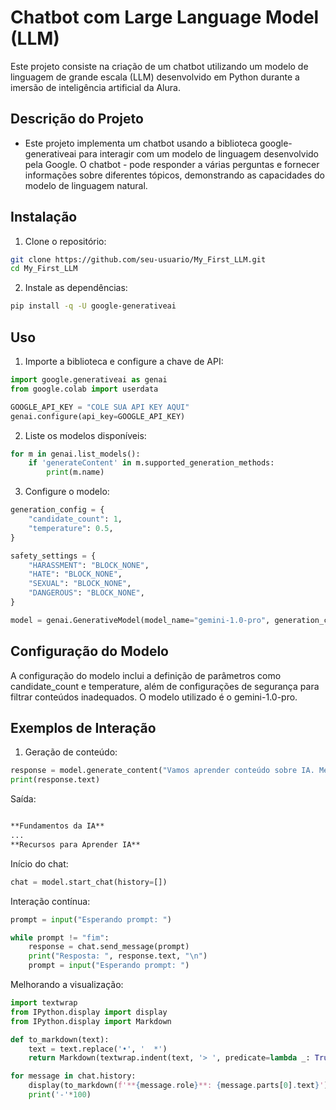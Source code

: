 # Chatbot com Large Language Model (LLM)

Este projeto consiste na criação de um chatbot utilizando um modelo de linguagem de grande escala (LLM) desenvolvido em Python durante a imersão de inteligência artificial da Alura.


##  Descrição do Projeto
- Este projeto implementa um chatbot usando a biblioteca google-generativeai para interagir com um modelo de linguagem desenvolvido pela Google. O chatbot - pode responder a várias perguntas e fornecer informações sobre diferentes tópicos, demonstrando as capacidades do modelo de linguagem natural.

## Instalação
1. Clone o repositório:

```bash
git clone https://github.com/seu-usuario/My_First_LLM.git
cd My_First_LLM
```

2. Instale as dependências:

```bash
pip install -q -U google-generativeai
```

## Uso

1. Importe a biblioteca e configure a chave de API:

```python
import google.generativeai as genai
from google.colab import userdata

GOOGLE_API_KEY = "COLE SUA API KEY AQUI"
genai.configure(api_key=GOOGLE_API_KEY)
```

2. Liste os modelos disponíveis:

```python
for m in genai.list_models():
    if 'generateContent' in m.supported_generation_methods:
        print(m.name)
```

3. Configure o modelo:

```python
generation_config = {
    "candidate_count": 1,
    "temperature": 0.5,
}

safety_settings = {
    "HARASSMENT": "BLOCK_NONE",
    "HATE": "BLOCK_NONE",
    "SEXUAL": "BLOCK_NONE",
    "DANGEROUS": "BLOCK_NONE",
}

model = genai.GenerativeModel(model_name="gemini-1.0-pro", generation_config=generation_config, safety_settings=safety_settings)
```

## Configuração do Modelo
A configuração do modelo inclui a definição de parâmetros como candidate_count e temperature, além de configurações de segurança para filtrar conteúdos inadequados. O modelo utilizado é o gemini-1.0-pro.

## Exemplos de Interação
1. Geração de conteúdo:

```python
response = model.generate_content("Vamos aprender conteúdo sobre IA. Me dê sugestões.")
print(response.text)
```

Saída:

```markdown

**Fundamentos da IA**
...
**Recursos para Aprender IA**
```

Início do chat:

```python
chat = model.start_chat(history=[])
```

Interação contínua:

```python
prompt = input("Esperando prompt: ")

while prompt != "fim":
    response = chat.send_message(prompt)
    print("Resposta: ", response.text, "\n")
    prompt = input("Esperando prompt: ")
```

Melhorando a visualização:

```python
import textwrap
from IPython.display import display
from IPython.display import Markdown

def to_markdown(text):
    text = text.replace('•', '  *')
    return Markdown(textwrap.indent(text, '> ', predicate=lambda _: True))

for message in chat.history:
    display(to_markdown(f'**{message.role}**: {message.parts[0].text}'))
    print('-'*100)
```
